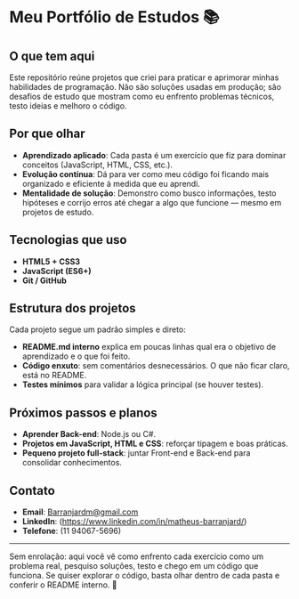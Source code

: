 # Meu Portfólio de Estudos 📚

## O que tem aqui
Este repositório reúne projetos que criei para praticar e aprimorar minhas habilidades de programação. Não são soluções usadas em produção; são desafios de estudo que mostram como eu enfrento problemas técnicos, testo ideias e melhoro o código.

## Por que olhar
- **Aprendizado aplicado**: Cada pasta é um exercício que fiz para dominar conceitos (JavaScript, HTML, CSS, etc.).  
- **Evolução contínua**: Dá para ver como meu código foi ficando mais organizado e eficiente à medida que eu aprendi.  
- **Mentalidade de solução**: Demonstro como busco informações, testo hipóteses e corrijo erros até chegar a algo que funcione — mesmo em projetos de estudo.

## Tecnologias que uso
- **HTML5 + CSS3**  
- **JavaScript (ES6+)**   
- **Git / GitHub**

## Estrutura dos projetos
Cada projeto segue um padrão simples e direto:
- **README.md interno** explica em poucas linhas qual era o objetivo de aprendizado e o que foi feito.
- **Código enxuto**: sem comentários desnecessários. O que não ficar claro, está no README.
- **Testes mínimos** para validar a lógica principal (se houver testes).

## Próximos passos e planos
- **Aprender Back-end**: Node.js ou C#.  
- **Projetos em JavaScript, HTML e CSS**: reforçar tipagem e boas práticas.  
- **Pequeno projeto full-stack**: juntar Front-end e Back-end para consolidar conhecimentos.

## Contato
- **Email**: Barranjardm@gmail.com  
- **LinkedIn**: (https://www.linkedin.com/in/matheus-barranjard/)  
- **Telefone**: (11 94067-5696)  

---

Sem enrolação: aqui você vê como enfrento cada exercício como um problema real, pesquiso soluções, testo e chego em um código que funciona. Se quiser explorar o código, basta olhar dentro de cada pasta e conferir o README interno. 🚀  
